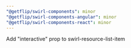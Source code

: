 ```yaml
---
"@getflip/swirl-components": minor
"@getflip/swirl-components-angular": minor
"@getflip/swirl-components-react": minor
---
```


Add "interactive" prop to swirl-resource-list-item
